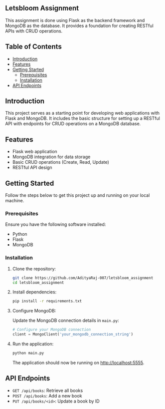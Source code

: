 ## Letsbloom Assignment

This assignment is done using Flask as the backend framework and MongoDB as the database. It provides a foundation for creating RESTful APIs with CRUD operations.

## Table of Contents
- [Introduction](#introduction)
- [Features](#features)
- [Getting Started](#getting-started)
  - [Prerequisites](#prerequisites)
  - [Installation](#installation)
- [API Endpoints](#api-endpoints)

## Introduction

This project serves as a starting point for developing web applications with Flask and MongoDB. It includes the basic structure for setting up a RESTful API with endpoints for CRUD operations on a MongoDB database.

## Features

- Flask web application
- MongoDB integration for data storage
- Basic CRUD operations (Create, Read, Update)
- RESTful API design

## Getting Started

Follow the steps below to get this project up and running on your local machine.

### Prerequisites

Ensure you have the following software installed:

- Python
- Flask
- MongoDB

### Installation

1. Clone the repository:

   ```bash
   git clone https://github.com/AdityaRaj-007/letsbloom_assignment
   cd letsbloom_assignment
   ```

2. Install dependencies:

   ```bash
   pip install -r requirements.txt
   ```

3. Configure MongoDB:

   Update the MongoDB connection details in `main.py`:

   ```python
   # Configure your MongoDB connection
   client = MongoClient('your_mongodb_connection_string')
   ```

4. Run the application:

   ```bash
   python main.py
   ```

   The application should now be running on [http://localhost:5555](http://localhost:5555).

## API Endpoints

- `GET /api/books`: Retrieve all books
- `POST /api/books`: Add a new book
- `PUT /api/books/<id>`: Update a book by ID
